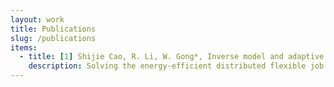 ```yaml
---
layout: work
title: Publications
slug: /publications
items:
  - title: [1] Shijie Cao, R. Li, W. Gong*, Inverse model and adaptive neighborhood search based cooperative optimizer for energy-efficient distributed flexible job shop scheduling, Swarm and Evolutionary Computation.
    description: Solving the energy-efficient distributed flexible job shop scheduling problem (EEDFJSP) obtains increased attention. However, most previous studies barely considered the large-scale nature of the decision variables of EEDFJSP. In this paper, the large-scale EEDFJSP with two minimized objectives of makespan and total energy consumption (TEC) is studied. To efficiently deal with this problem, an inverse model and adaptive neighborhood search based cooperative optimizer is proposed. First, the inverse model is applied to the job shop scheduling problem. Then, the inverse model and adaptive local search operators cooperate search is designed to obtain offspring. Furthermore, an adaptive strategy for local search operators is developed. Finally, it is compared with other multi-objective optimization algorithms to confirm the effectiveness of the proposed algorithm, including MOEA/D, NSGA-II, IM-MOEA/D, HMMA, HSLFA, and SPAMA. Experimental results demonstrate the superior performance in solving EEDFJSP compared to these six state-of-the-art multi-objective optimization algorithms.
---
```


<!-- This is an example of a "Work" page, displaying your work, your interests, your projects. -->
<br />
<br />
